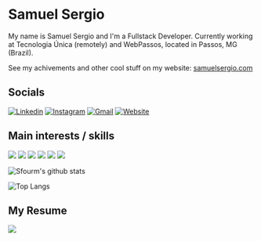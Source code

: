 <!--
![](https://cr-ss-service.azurewebsites.net/api/ScreenShot?widget=summary&username=sfourm&badges=2&show-avatar=false&branding=false&style=--header-bg-color:%23444)
-->
# Samuel Sergio 

My name is Samuel Sergio and I'm a Fullstack Developer. Currently working at Tecnologia Única (remotely) and WebPassos, located in Passos, MG (Brazil).

See my achivements and other cool stuff on my website: [samuelsergio.com](https://samuelsergio.com/)

## Socials

[![Linkedin](https://img.shields.io/badge/LinkedIn-blue?style=for-the-badge&logo=Linkedin&logoColor=white&link=https://www.linkedin.com/in/sfourm/)](https://www.linkedin.com/in/sfourm/) 
[![Instagram](https://img.shields.io/badge/Instagram-E4405F?style=for-the-badge&logo=instagram&logoColor=white)](https://instagram.com/sfourm_)
[![Gmail](https://img.shields.io/badge/Gmail-D14836?style=for-the-badge&logo=gmail&logoColor=white)](samuelnunessergio@gmail.com)
[![Website](https://img.shields.io/badge/Website-D1C936?style=for-the-badge)](samuelnunessergio@gmail.com)
## Main interests / skills

![](https://img.shields.io/badge/.NET-5C2D91?style=for-the-badge&logo=.net&logoColor=white)
![](https://img.shields.io/badge/JavaScript-323330?style=for-the-badge&logo=javascript&logoColor=F7DF1E)
![](https://img.shields.io/badge/Node.js-43853D?style=for-the-badge&logo=node.js&logoColor=white)
![](https://img.shields.io/badge/C%23-239120?style=for-the-badge&logo=c-sharp&logoColor=white)
![](https://img.shields.io/badge/React-20232A?style=for-the-badge&logo=react&logoColor=61DAFB)
![](https://img.shields.io/badge/PHP-777BB4?style=for-the-badge&logo=php&logoColor=white)

![Sfourm's github stats](https://github-readme-stats.vercel.app/api?username=sfourm&count_private=true&show_icons=true&theme=dracula)

![Top Langs](https://github-readme-stats.vercel.app/api/top-langs/?username=sfourm&exclude_repo=USP)

## My Resume
![](https://www.samuelsergio.com/curriculo_en)




